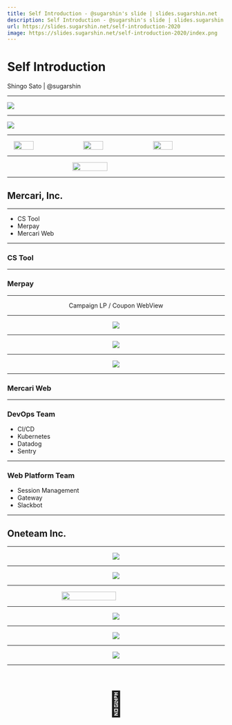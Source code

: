 ```yaml
---
title: Self Introduction - @sugarshin's slide | slides.sugarshin.net
description: Self Introduction - @sugarshin's slide | slides.sugarshin.net
url: https://slides.sugarshin.net/self-introduction-2020
image: https://slides.sugarshin.net/self-introduction-2020/index.png
---
```


# Self Introduction

Shingo Sato | @sugarshin

---

<div><img src="images/s00.png"></div>

---

<div><img src="images/b.png"></div>

---

<div style="display: flex; align-items: center; justify-content: center; max-height: 100%;">
  <img src="images/s03.png" style="width: 30%; margin: 0 1%;">
  <img src="images/s04.png" style="width: 30%; margin: 0 1%;">
  <img src="images/s06.png" style="width: 30%; margin: 0 1%;">
</div>

---

<div style="display: flex; align-items: center; justify-content: center; max-height: 100%;">
  <img src="images/s05.png" style="width: 40%;">
</div>

---

## Mercari, Inc.

---

- CS Tool
- Merpay
- Mercari Web

---

### CS Tool

---

### Merpay

---

<p style="text-align: center; font-size: 1em;">
  Campaign LP /
  Coupon WebView
</p>

---

<div style="display: flex; align-items: center; justify-content: center; max-height: 100%;">
  <img src="images/c.png">
</div>

---

<div style="display: flex; align-items: center; justify-content: center; max-height: 100%;">
  <img src="images/nt.png">
</div>

---

<div style="display: flex; align-items: center; justify-content: center; max-height: 100%;">
  <img src="images/co.png" style="max-height: 100%;">
</div>

---

### Mercari Web

---

### DevOps Team

- CI/CD
- Kubernetes
- Datadog
- Sentry

----

### Web Platform Team

- Session Management
- Gateway
- Slackbot

---

## Oneteam Inc.

---

<div style="display: flex; align-items: center; justify-content: center; max-height: 100%;">
  <img src="images/s02.png" style="max-height: 100%;">
</div>

---

<div style="display: flex; align-items: center; justify-content: center; max-height: 100%;">
  <img src="images/s01.png" style="max-height: 100%;">
</div>

---

<div style="display: flex; align-items: center; justify-content: center; max-height: 100%;">
  <img src="images/tsu.png" style="max-height: 100%; width: 50%;">
</div>

---

<div style="display: flex; align-items: center; justify-content: center; max-height: 100%;">
  <img src="images/i0.png" style="max-height: 100%;">
</div>

---

<div style="display: flex; align-items: center; justify-content: center; max-height: 100%;">
  <img src="images/i1.png" style="max-height: 100%;">
</div>

---

<div style="display: flex; align-items: center; justify-content: center; max-height: 100%;">
  <img src="images/i2.png" style="max-height: 100%;">
</div>

---

<p style="text-align: center; font-size: 4em;">🙏</p>
